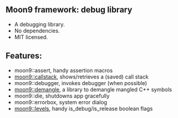 ## Moon9 framework: debug library
- A debugging library.
- No dependencies.
- MIT licensed.

## Features:
- moon9::assert, handy assertion macros
- [moon9::callstack](https://github.com/r-lyeh/moon9/tree/master/src/moon9/debug/callstack), shows/retrieves a (saved) call stack
- moon9::debugger, invokes debugger (when possible)
- [moon9::demangle](https://github.com/r-lyeh/moon9/tree/master/src/moon9/debug/demangle), a library to demangle mangled C++ symbols
- moon9::die, shutdowns app gracefully
- moon9::errorbox, system error dialog
- [moon9::levels](https://github.com/r-lyeh/moon9/tree/master/src/moon9/debug/levels), handy is_debug/is_release boolean flags

